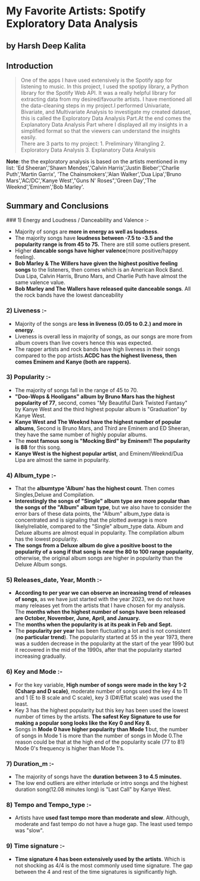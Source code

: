 # My Favorite Artists: Spotify Exploratory Data Analysis
## by Harsh Deep Kalita
## Introduction
>One of the apps I have used extensively is the Spotify app for listening to music. In this project, I used the spotipy library, a Python library for the Spotify Web API. It was a really helpful library for extracting data from my desired/favourite artists. I have mentioned all the data-cleaning steps in my project.I performed Univariate, Bivariate, and Multivariate Analysis to investigate my created dataset, this is called the Exploratory Data Analysis Part.At the end comes the Explanatory Data Analysis Part where I displayed all my insights in a simplified format so that the viewers can understand the insights easily.  
There are 3 parts to my project:
      1. Preliminary Wrangling
      2. Exploratory Data Analysis
      3. Explanatory Data Analysis

<b>Note</b>: the the exploratory analysis is based on the artists mentioned in my list: 'Ed Sheeran','Shawn Mendes','Calvin Harris','Justin Bieber','Charlie Puth','Martin Garrix',
'The Chainsmokers','Alan Walker','Dua Lipa','Bruno Mars','AC/DC','Kanye West',"Guns N' Roses",'Green Day','The Weeknd','Eminem','Bob Marley'.



## Summary and Conclusions

<p>
### 1) Energy and Loudness / Danceability and Valence :- <br>

- Majority of songs are <b>more in energy as well as loudness</b>.
- The majority songs have <b>loudness between -7.5 to -3.5 and the popularity range is from 45 to 75.</b> There are still some outliers present.
- Higher <b>dancable songs have higher valence</b>(more positive/happy feeling).
- <b>Bob Marley & The Willers have given the highest positive feeling songs</b> to the listeners, then comes which is an American Rock Band. Dua Lipa, Calvin Harris, Bruno Mars, and Charlie Puth have almost the same valence value.
- <b>Bob Marley and The Wallers have released quite danceable songs</b>. All the rock bands have the lowest danceability

### 2) Liveness :-<br>

- Majority of the songs are <b>less in liveness (0.05 to 0.2.) and more in energy</b>.
- Liveness is overall less in majority of songs, as our songs are more from album covers than live covers hence this was expected.
- The rapper artists and rock bands have high liveness in their songs compared to the pop artists.<b>ACDC has the highest liveness, then comes Eminem and Kanye (both are rappers).</b>

### 3) Popularity :-<br>

- The majority of songs fall in the range of 45 to 70.
- <b>"Doo-Wops & Hooligans" album by Bruno Mars has the highest popularity of 77</b>, second, comes "My Beautiful Dark Twisted Fantasy" by Kanye West and the third highest popular album is "Graduation" by Kanye West.
- <b>Kanye West and The Weeknd have the highest number of popular albums</b>, Second is Bruno Mars, and Third are Eminem and ED Sheeran, they have the same number of highly popular albums.
- The <b>most famous song is "Mocking Bird" by Eminem!! The popularity is 88</b> for this song.
- <b>Kanye West is the highest popular artist</b>, and Eminem/Weeknd/Dua Lipa are almost the same in popularity.

### 4) Album_type :-<br>

- That the <b>albumtype 'Album' has the highest count</b>. Then comes Singles,Deluxe and Compilation.
- <b>Interestingly the songs of "Single" album type are more popular than the songs of the "Album" album type</b>, but we also have to consider the error bars of these data points, the "Album" album_type data is concentrated and is signaling that the plotted average is more likely/reliable, compared to the "Single" album_type data. Album and Deluxe albums are almost equal in popularity. The compilation album has the lowest popularity.
- <b>The songs from a Deluxe album do give a positive boost to the popularity of a song if that song is near the 80 to 100 range popularity</b>, otherwise, the original album songs are higher in popularity than the Deluxe Album songs.


### 5) Releases_date, Year, Month :-<br>

- <b>According to per year we can observe an increasing trend of releases of songs</b>, as we have just started with the year 2023, we do not have many releases yet from the artists that I have chosen for my analysis. The <b>months when the highest number of songs have been released are October, November, June, April, and January.</b>
- The <b>months when the popularity is at its peak in Feb and Sept.</b>
- The <b>popularity per year</b> has been fluctuating a lot and is not consistent (<b>no particular trend</b>). The popularity started at 55 in the year 1973, there was a sudden decrease in the popularity at the start of the year 1990 but it recovered in the mid of the 1990s, after that the popularity started increasing gradually.

### 6) Key and Mode :-<br>

- For the key variable, <b>High number of songs were made in the key 1-2 (Csharp and D scale)</b>, moderate number of songs used the key 4 to 11 and 1 (E to B scale and C scale), key 3 (D#/Eflat scale) was used the least.
- Key 3 has the highest popularity but this key has been used the lowest number of times by the artists. <b>The safest Key Signature to use for making a popular song looks like the Key 0 and Key 8.</b>
- Songs in <b>Mode 0 have higher popularity than Mode 1 </b>but, the number of songs in Mode 1 is more than the number of songs in Mode 0.The reason could be that at the high end of the popularity scale (77 to 81) Mode 0's frequency is higher than Mode 1's.

### 7) Duration_m :-<br>

- The majority of songs have the <b>duration between 3 to 4.5 minutes.</b> 
- The low end outliers are either interlude or intro songs and the highest duration song(12.08 minutes long) is "Last Call" by Kanye West.

### 8) Tempo and Tempo_type :- <br>

- Artists have <b>used fast tempo more than moderate and slow</b>. Although, moderate and fast tempo do not have a huge gap. The least used tempo was "slow".

### 9) Time signature :-<br>

- <b>Time signature 4 has been extensively used by the artists</b>. Which is not shocking as 4/4 is the most commonly used time signature. The gap between the 4 and rest of the time signatures is significantly high.

</p>
